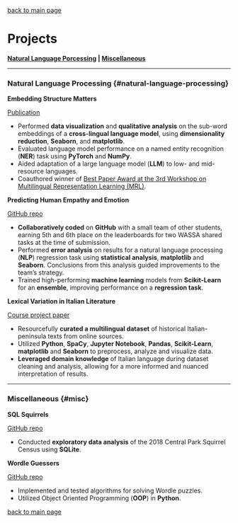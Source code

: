 [back to main page](./)

# Projects

**[Natural Language Porcessing](#natural-language-processing) | [Miscellaneous](#misc)**

---

### Natural Language Processing {#natural-language-processing}

**Embedding Structure Matters**

[Publication](https://aclanthology.org/2023.mrl-1.20.pdf)

- Performed **data visualization** and **qualitative analysis** on the sub-word embeddings of a **cross-lingual language model**, using **dimensionality reduction**, **Seaborn**, and **matplotlib**.
- Evaluated language model performance on a named entity recognition (**NER**) task using **PyTorch** and **NumPy**.
- Aided adaptation of a large language model (**LLM**) to low- and mid-resource languages.
- Coauthored winner of [Best Paper Award at the 3rd Workshop on Multilingual Representation Learning (MRL)](https://sigtyp.github.io/ws2023-mrl.html).

**Predicting Human Empathy and Emotion**

[GitHub repo](https://github.com/manisha-Singh-UW/LING573_HUE-Human-Understanding-and-Empathy)

- **Collaboratively coded** on **GitHub** with a small team of other students, earning 5th and 6th place on the leaderboards for two WASSA shared tasks at the time of submission.
- Performed **error analysis** on results for a natural language processing (**NLP**) regression task using **statistical analysis**, **matplotlib** and **Seaborn**. Conclusions from this analysis guided improvements to the team’s strategy.
- Trained high-performing **machine learning** models from **Scikit-Learn** for an **ensemble**, improving performance on a **regression task**.

**Lexical Variation in Italian Literature**

[Course project paper](https://github.com/ngoldfine/portfolio/files/14779736/ling575_final_project.pdf)

- Resourcefully **curated a multilingual dataset** of historical Italian-peninsula texts from online sources.
- Utilized **Python**, **SpaCy**, **Jupyter Notebook**, **Pandas**, **Scikit-Learn**, **matplotlib** and **Seaborn** to preprocess, analyze and visualize data.
- **Leveraged domain knowledge** of Italian language during dataset cleaning and analysis, allowing for a more informed and nuanced interpretation of results.

---

### Miscellaneous {#misc}

**SQL Squirrels**

[GitHub repo](https://github.com/ngoldfine/SQL-squirrels)

- Conducted **exploratory data analysis** of the 2018 Central Park Squirrel Census using **SQLite**.

**Wordle Guessers**

[GitHub repo](https://github.com/ngoldfine/wordle-guessers)

- Implemented and tested algorithms for solving Wordle puzzles.
- Utilized Object Oriented Programming (**OOP**) in **Python**.

[back to main page](./)
